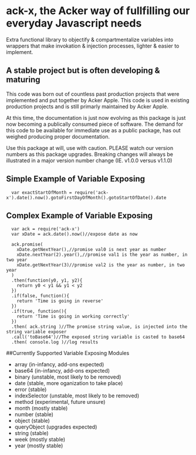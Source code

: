 # ack-x, the Acker way of fullfilling our everyday Javascript needs
Extra functional library to objectify & compartmentalize variables into wrappers that make invokation & injection processes, lighter & easier to implement.

## A stable project but is often developing & maturing
This code was born out of countless past production projects that were implemented and put together by Acker Apple. This code is used in existing production projects and is still primarly maintained by Acker Apple.

At this time, the documentation is just now evolving as this package is just now becoming a publically consumed piece of software. The demand for this code to be available for immediate use as a public package, has out weighed producing proper documentation.

Use this package at will, use with caution. PLEASE watch our version numbers as this package upgrades. Breaking changes will always be illustrated in a major version number change (IE. v1.0.0 versus v1.1.0)

## Simple Example of Variable Exposing
```
  var exactStartOfMonth = require('ack-x').date().now().gotoFirstDayOfMonth().gotoStartOfDate().date
```

## Complex Example of Variable Exposing
```
  var ack = require('ack-x')
  var xDate = ack.date().now()//expose date as now

  ack.promise(
    xDate.getNextYear(),//promise val0 is next year as number
    xDate.nextYear(2).year(),//promise val1 is the year as number, in two year
    xDate.getNextYear(3)//promise val2 is the year as number, in two year
  )
  .then(function(y0, y1, y2){
    return y0 < y1 && y1 < y2
  })
  .if(false, function(){
    return 'Time is going in reverse'
  })
  .if(true, function(){
    return 'Time is going in working correctly'
  })
  .then( ack.string )//The promise string value, is injected into the string variable exposer
  .call('toBase64')//The exposed string variable is casted to base64
  .then( console.log )//log results
```

##Currently Supported Variable Exposing Modules
- array (in-infancy, add-ons expected)
- base64 (in-infancy, add-ons expected)
- binary (unstable, most likely to be removed)
- date (stable, more oganization to take place)
- error (stable)
- indexSelector (unstable, most likely to be removed)
- method (experimental, future unsure)
- month (mostly stable)
- number (stable)
- object (stable)
- queryObject (upgrades expected)
- string (stable)
- week (mostly stable)
- year (mostly stable)